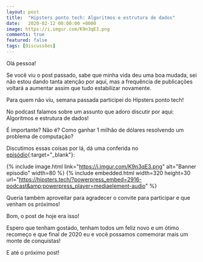 ```yaml
---
layout: post
title:  "Hipsters ponto tech: Algoritmos e estrutura de dados"
date:   2020-02-12 00:00:00 +0000
image: https://i.imgur.com/K9n3qE3.png
comments: true
featured: false
tags: [Discussões] 
--- 
```

 
Olá pessoa!

Se você viu o post passado, sabe que minha vida deu uma boa mudada, sei não estou dando tanta atenção por aqui, mas a frequência de publicações voltará a aumentar assim que tudo estabilizar novamente. 

Para quem não viu, semana passada participei do Hipsters ponto tech!

<!--more-->

No podcast falamos sobre um assunto que adoro discutir por aqui: Algoritmos e estrutura de dados!

É importante? Não é? Como ganhar 1 milhão de dólares resolvendo um problema de computação?

Discutimos essas coisas por lá, dá uma conferida no [episódio](https://hipsters.tech/algoritmos-e-estrutura-de-dados-hipsters-186/){:target="_blank"}:

{% include image.html link="https://i.imgur.com/K9n3qE3.png" alt="Banner episodio" width=80 %}
{% include embedded.html width=320 height=30 url="https://hipsters.tech/?powerpress_embed=2916-podcast&amp;powerpress_player=mediaelement-audio" %}

Queria também aproveitar para agradecer o convite para participar e que venham os próximos!

Bom, o post de hoje era isso!

Espero que tenham gostado, tenham todos um feliz novo e um ótimo recomeço e que final de 2020 eu e você possamos comemorar mais um monte de conquistas!

E até o próximo post!
